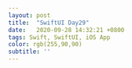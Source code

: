 ```yaml
---
layout: post
title:  "SwiftUI Day29"
date:   2020-09-28 14:32:21 +0800
tags: Swift, SwiftUI, iOS App
color: rgb(255,90,90)
subtitle: ''
---
```


